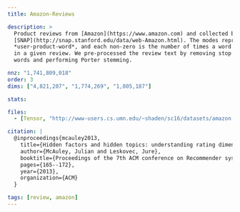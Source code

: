 ```yaml
---
title: Amazon-Reviews

description: >
  Product reviews from [Amazon](https://www.amazon.com) and collected by
  [SNAP](http://snap.stanford.edu/data/web-Amazon.html). The modes represent
  *user-product-word*, and each non-zero is the number of times a word appears
  in a given review. We pre-processed the review text by removing stop
  words and performing Porter stemming.

nnz: "1,741,809,018"
order: 3
dims: ["4,821,207", "1,774,269", "1,805,187"]

stats:

files:
  - [Tensor, "http://www-users.cs.umn.edu/~shaden/sc16/datasets/amazon.tns"]

citation: |
  @inproceedings{mcauley2013,
    title={Hidden factors and hidden topics: understanding rating dimensions with review text},
    author={McAuley, Julian and Leskovec, Jure},
    booktitle={Proceedings of the 7th ACM conference on Recommender systems},
    pages={165--172},
    year={2013},
    organization={ACM}
  }

tags: [review, amazon]
---
```

